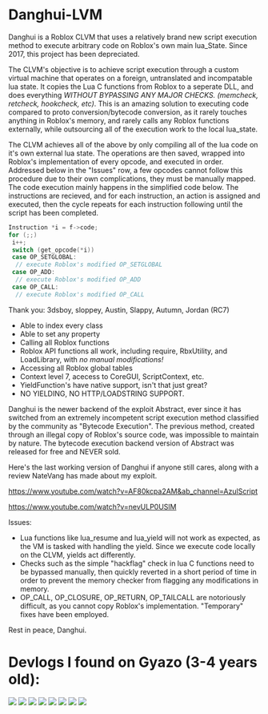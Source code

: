 # Danghui-LVM
Danghui is a Roblox CLVM that uses a relatively brand new script execution method to execute arbitrary code on Roblox's own main lua_State. Since 2017, this project has been depreciated.  

The CLVM's objective is to achieve script execution through a custom virtual machine that operates on a foreign, untranslated and incompatable lua state. It copies the Lua C functions from Roblox to a seperate DLL, and does everything *WITHOUT BYPASSING ANY MAJOR CHECKS. (memcheck, retcheck, hookcheck, etc)*. This is an amazing solution to executing code compared to proto conversion/bytecode conversion, as it rarely touches anything in Roblox's memory, and rarely calls any Roblox functions externally, while outsourcing all of the execution work to the local lua_state. 

The CLVM achieves all of the above by only compiling all of the lua code on it's own external lua state. The operations are then saved, wrapped into Roblox's implementation of every opcode, and executed in order. Addressed below in the "Issues" row, a few opcodes cannot follow this procedure due to their own complications, they must be manually mapped. The code execution mainly happens in the simplified code below. The instructions are recieved, and for each instruction, an action is assigned and executed, then the cycle repeats for each instruction following until the script has been completed.

```C++
Instruction *i = f->code; 
for (;;)
 i++;
 switch (get_opcode(*i))
 case OP_SETGLOBAL:
  // execute Roblox's modified OP_SETGLOBAL
 case OP_ADD:
  // execute Roblox's modified OP_ADD
 case OP_CALL:
  // execute Roblox's modified OP_CALL
 ```



Thank you:
  3dsboy, sloppey, Austin, Slappy, Autumn, Jordan (RC7)

- Able to index every class
- Able to set any property
- Calling all Roblox functions
- Roblox API functions all work, including require, RbxUtility, and LoadLibrary, with *no manual modifications!*
- Accessing all Roblox global tables
- Context level 7, acecess to CoreGUI, ScriptContext, etc.
- YieldFunction's have native support, isn't that just great?
- NO YIELDING, NO HTTP/LOADSTRING SUPPORT.

Danghui is the newer backend of the exploit Abstract, ever since it has switched from an extremely incompetent script execution method classified by the community as "Bytecode Execution". The previous method, created through an illegal copy of Roblox's source code, was impossible to maintain by nature. The bytecode execution backend version of Abstract was released for free and NEVER sold. 

Here's the last working version of Danghui if anyone still cares, along with a review NateVang has made about my exploit.

https://www.youtube.com/watch?v=AF80kcpa2AM&ab_channel=AzulScript


https://www.youtube.com/watch?v=nevULP0USlM


Issues:
- Lua functions like lua_resume and lua_yield will not work as expected, as the VM is tasked with handling the yield. Since we execute code locally on the CLVM, yields act differently.
- Checks such as the simple "hackflag" check in lua C functions need to be bypassed manually, then quickly reverted in a short period of time in order to prevent the memory checker from flagging any modifications in memory. 
- OP_CALL, OP_CLOSURE, OP_RETURN, OP_TAILCALL are notoriously difficult, as you cannot copy Roblox's implementation. "Temporary" fixes have been employed.

Rest in peace, Danghui.

# Devlogs I found on Gyazo (3-4 years old):

![](https://i.gyazo.com/a09f9949029846f35360124339b45c79.gif)
![](https://i.gyazo.com/a971e59a3a99b9e81573f859c388a5ee.gif)
![](https://i.gyazo.com/6956f5a853072cd75d915f422bec5690.gif)
![](https://i.gyazo.com/89227748dd47b8a930820f44fe843447.gif)
![](https://i.gyazo.com/893822d1ccdaf1ceceb269624aeba88d.gif)
![](https://i.gyazo.com/fba211bfb2227ea8fc8dd2e2a364f772.jpg)
![](https://i.gyazo.com/9b63a756cd13cd6fb10bf1899c83e4bd.png)
![](https://i.gyazo.com/fe8e4e7e856fbd3022083b5010aea6bd.png)
